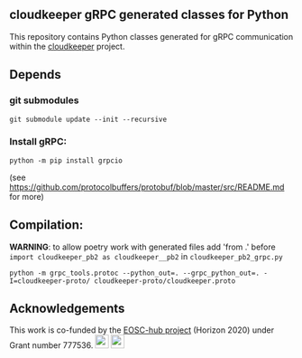 ## cloudkeeper gRPC generated classes for Python

This repository contains Python classes generated for gRPC communication within the [cloudkeeper](https://github.com/the-cloudkeeper-project/cloudkeeper) project.

## Depends
### git submodules
```
git submodule update --init --recursive
```

### Install gRPC:
```
python -m pip install grpcio
```

(see https://github.com/protocolbuffers/protobuf/blob/master/src/README.md for more)

## Compilation:
**WARNING**: to allow poetry work with generated files add 'from .' before `import cloudkeeper_pb2 as cloudkeeper__pb2` in `cloudkeeper_pb2_grpc.py`
```
python -m grpc_tools.protoc --python_out=. --grpc_python_out=. -I=cloudkeeper-proto/ cloudkeeper-proto/cloudkeeper.proto
```

## Acknowledgements
This work is co-funded by the [EOSC-hub project](http://eosc-hub.eu/) (Horizon 2020) under Grant number 777536.
<img src="https://wiki.eosc-hub.eu/download/attachments/1867786/eu%20logo.jpeg?version=1&modificationDate=1459256840098&api=v2" height="24">
<img src="https://wiki.eosc-hub.eu/download/attachments/18973612/eosc-hub-web.png?version=1&modificationDate=1516099993132&api=v2" height="24">
